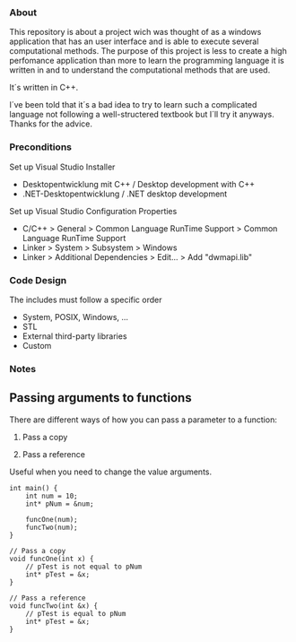 ### About
This repository is about a project wich was thought of as a windows application that has an user interface and is able to execute several computational methods. The purpose of this project is less to create a high perfomance application than more to learn the programming language it is written in and to understand the computational methods that are used.

It´s written in C++.

I´ve been told that it´s a bad idea to try to learn such a complicated language not following a well-structered textbook but I´ll try it anyways. Thanks for the advice.

### Preconditions
Set up Visual Studio Installer
- Desktopentwicklung mit C++ / Desktop development with C++
- .NET-Desktopentwicklung / .NET desktop development

Set up Visual Studio Configuration Properties
- C/C++ > General > Common Language RunTime Support > Common Language RunTime Support
- Linker > System > Subsystem > Windows
- Linker > Additional Dependencies > Edit... > Add "dwmapi.lib"

### Code Design
The includes must follow a specific order
- System, POSIX, Windows, ...
- STL
- External third-party libraries
- Custom 

### Notes
## Passing arguments to functions
There are different ways of how you can pass a parameter to a function:
1. Pass a copy

2. Pass a reference

Useful when you need to change the value arguments.

```
int main() {
    int num = 10;
    int* pNum = &num;

    funcOne(num);
    funcTwo(num);
}

// Pass a copy
void funcOne(int x) {
    // pTest is not equal to pNum
    int* pTest = &x;
}

// Pass a reference
void funcTwo(int &x) {
    // pTest is equal to pNum
    int* pTest = &x;
}
```
 
